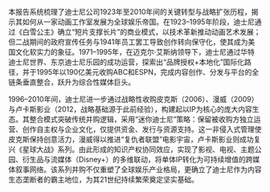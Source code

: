 本报告系统梳理了迪士尼公司1923年至2010年间的关键转型与战略扩张历程，揭示其如何从一家动画工作室发展为全球娱乐帝国。在1923–1995年阶段，迪士尼通过《白雪公主》确立“短片支撑长片”的商业模式，以技术革新推动动画艺术发展；但二战期间的政府宣传任务与1941年员工罢工导致创作转向保守化，使其成为美国文化软实力的象征。1971–1995年，在迈克尔·艾斯纳领导下，迪士尼通过华特迪士尼世界、东京迪士尼乐园的成功运营，探索出“品牌授权+本地化”国际化路径，并于1995年以190亿美元收购ABC和ESPN，完成内容创作、分发与平台的全链条垂直整合，跃升为综合性媒体巨头。

1996–2010年间，迪士尼进一步通过战略性收购皮克斯（2006）、漫威（2009）与卢卡斯影业（2012，战略基础源于此前经验），构建起以IP为核心的庞大内容生态。其整合模式突破传统并购逻辑，采用“迷你迪士尼”策略：保留被收购方独立运营、创作自主权与企业文化，仅提供资金、发行与资源支持。这一非侵入式管理使皮克斯保持创意活力，漫威得以推进“复仇者联盟”电影宇宙，卢卡斯影业则成功复兴《星球大战》系列。由此形成的知识产权协同效应，实现了影视、电视、主题公园、衍生品与流媒体（Disney+）的多维联动，将单体IP转化为可持续增值的跨媒体叙事网络。该系列并购不仅重塑了全球娱乐产业格局，更确立了迪士尼作为内容生态垄断者的霸主地位，为其21世纪持续繁荣奠定坚实基础。